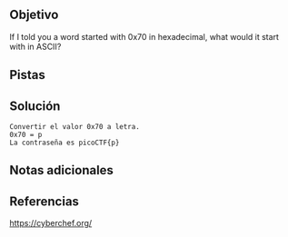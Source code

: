 ## Objetivo
If I told you a word started with 0x70 in hexadecimal, what would it start with in ASCII?

## Pistas

## Solución
```
Convertir el valor 0x70 a letra.
0x70 = p
La contraseña es picoCTF{p}
```
## Notas adicionales

## Referencias
https://cyberchef.org/